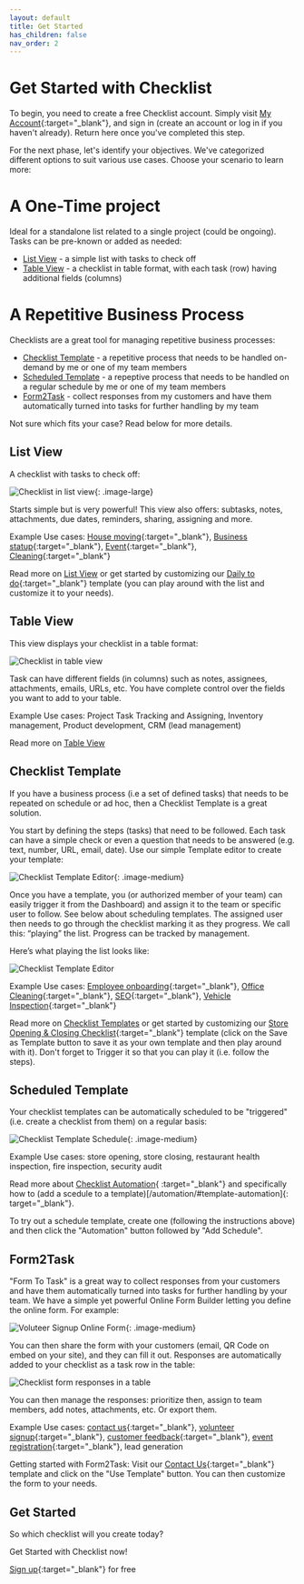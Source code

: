 ```yaml
---
layout: default
title: Get Started
has_children: false
nav_order: 2
---
```


# Get Started with Checklist

To begin, you need to create a free Checklist account. Simply visit [My Account](https://checklist.com/account){:target="\_blank"}, and sign in (create an account or log in if you haven't already). Return here once you've completed this step.

For the next phase, let's identify your objectives. We've categorized different options to suit various use cases. Choose your scenario to learn more:

# A One-Time project

Ideal for a standalone list related to a single project (could be ongoing). Tasks can be pre-known or added as needed:

- [List View](#list-view) - a simple list with tasks to check off
- [Table View](#table-view) - a checklist in table format, with each task (row) having additional fields (columns)

# A Repetitive Business Process

Checklists are a great tool for managing repetitive business processes:

- [Checklist Template](#checklist-template) - a repetitive process that needs to be handled on-demand by me or one of my team members
- [Scheduled Template](#scheduled-template) - a repeptive process that needs to be handled on a regular schedule by me or one of my team members
- [Form2Task](#form2task) - collect responses from my customers and have them automatically turned into tasks for further handling by my team

Not sure which fits your case? Read below for more details.

## List View

A checklist with tasks to check off:

![Checklist in list view](/assets/images/start/start-checklist-view.png){: .image-large}

Starts simple but is very powerful! This view also offers: subtasks, notes, attachments, due dates, reminders, sharing, assigning and more.

Example Use cases: [House moving](https://checklist.com/moving){:target="\_blank"}, [Business statup](https://checklist.com/business-startup-checklist){:target="\_blank"}, [Event](https://checklist.com/event){:target="\_blank"}, [Cleaning](https://checklist.com/cleaning){:target="\_blank"}

Read more on [List View](/checklists/checklist-view) or get started by customizing our [Daily to do](https://checklist.com/daily-to-do-list){:target="\_blank"} template (you can play around with the list and customize it to your needs).

## Table View

This view displays your checklist in a table format:

![Checklist in table view](/assets/images/start/start-table-view.png)

Task can have different fields (in columns) such as notes, assignees, attachments, emails, URLs, etc. You have complete control over the fields you want to add to your table.

Example Use cases: Project Task Tracking and Assigning, Inventory management, Product development, CRM (lead management)

Read more on [Table View](/views/table-view/)

## Checklist Template

If you have a business process (i.e a set of defined tasks) that needs to be repeated on schedule or ad hoc, then a Checklist Template is a great solution.

You start by defining the steps (tasks) that need to be followed. Each task can have a simple check or even a question that needs to be answered (e.g. text, number, URL, email, date). Use our simple Template editor to create your template:

![Checklist Template Editor](/assets/images/templates/template-editor.png){: .image-medium}

Once you have a template, you (or authorized member of your team) can easily trigger it from the Dashboard) and assign it to the team or specific user to follow. See below about scheduling templates. The assigned user then needs to go through the checklist marking it as they progress. We call this: “playing” the list. Progress can be tracked by management.

Here’s what playing the list looks like:

![Checklist Template Editor](/assets/images/views/play-view2.gif)

Example Use cases: [Employee onboarding](https://checklist.com/employee-onboarding-checklist "Employee onboarding Checklist"){:target="\_blank"}, [Office Cleaning](https://checklist.com/office-cleaning-checklist "Office Cleaning Checklist"){:target="\_blank"}, [SEO](https://checklist.com/seo-checklist "SEO Checklist"){:target="\_blank"}, [Vehicle Inspection](https://checklist.com/vehicle-inspection-checklist "Vehicle Insepection Checklist"){:target="\_blank"}

Read more on [Checklist Templates](/templates/templates) or get started by customizing our [Store Opening & Closing Checklist](https://checklist.com/retail-store-opening-closing-checklist){:target="\_blank"} template (click on the Save as Template button to save it as your own template and then play around with it). Don't forget to Trigger it so that you can play it (i.e. follow the steps).

## Scheduled Template

Your checklist templates can be automatically scheduled to be "triggered" (i.e. create a checklist from them) on a regular basis:

![Checklist Template Schedule](/assets/images/start/start-template-schedule.png){: .image-medium}

Example Use cases: store opening, store closing, restaurant health inspection, fire inspection, security audit

Read more about [Checklist Automation](/automation/){ :target="\_blank"} and specifically how to (add a scedule to a template)[/automation/#template-automation]{: target="\_blank"}.

To try out a schedule template, create one (following the instructions above) and then click the "Automation" button followed by "Add Schedule".

## Form2Task

"Form To Task" is a great way to collect responses from your customers and have them automatically turned into tasks for further handling by your team. We have a simple yet powerful Online Form Builder letting you define the online form. For example:

![Voluteer Signup Online Form](/assets/images/start/form-2-task-form.png){: .image-medium}

You can then share the form with your customers (email, QR Code on embed on your site), and they can fill it out. Responses are automatically added to your checklist as a task row in the table:

![Checklist form responses in a table](/assets/images/start/form-2-task-table.png)

You can then manage the responses: prioritize then, assign to team members, add notes, attachments, etc. Or export them.

Example Use cases: [contact us](https://checklist.com/forms/contact){:target="\_blank"}, [volunteer signup](https://checklist.com/forms/volunteer-signup){:target="\_blank"}, [customer feedback](https://checklist.com/forms/customer-feedback){:target="\_blank"}, [event registration](https://checklist.com/forms/event-registration){:target="\_blank"}, lead generation

Getting started with Form2Task: Visit our [Contact Us](https://checklist.com/forms/contact){:target="\_blank"} template and click on the "Use Template" button. You can then customize the form to your needs.

## Get Started

So which checklist will you create today?

Get Started with Checklist now!

[Sign up](https://checklist.com/account){:target="\_blank"} for free

